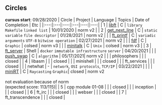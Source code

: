 ## Circles
**cursus start**: 09/28/2020
| Circle | Project | Language | Topics | Date of Completion | Etc |
|:---:|:---|:---:|:---|:---:|:---:|
| 1 | [libft](./libft) | C | `library` `Makefile` `linked list` | 10/01/2020 | norm v2 |
| 2 | [get_next_line](./get_next_line) | C | `static variable` `file descriptor` | 01/28/2021 | norm v2 |
|   | [ft_printf](./ft_printf) | C | `variadic arguments` `UTF-8` `bitwise operation` | 02/27/2021 | norm v2 |
|   | [fdf](./fdf) | C | `Graphic` | colsed | norm v3 |
|   | [minitalk](./minitalk) | C | `Unix` | colsed | norm v3 |
| 3 | [ft_server](./ft_server) | Shell | `docker` `immutable infrastructure` `server` | 04/20/2021 |
|   | [push_swap](./push_swap) | C | `algorithm` | 05/17/2021| norm v2 |
|   | philosophers |  |  | closed |
| 4 | libasm |  |  | closed |
|   | minishell |  |  | closed |
|   | ft_services |  |  | closed |
|   | netwhat | - | `network`, `OSI protocols`, `TCP/IP` | 03/22/2021 | |
|   | [miniRT](./miniRT) | C | `Raycasting` `Graphic`| closed | norm v2<br><br>not evaluation because of norm<br>(expected score: 113/115)|
| 5 | cpp module 01-08 |  |  | closed |
|   | inception |  |  | closed |
| 6 | ft_irc |  |  | closed |
|   | webser |  |  | closed |
| 7 | ft_transcendence |  |  | closed |
